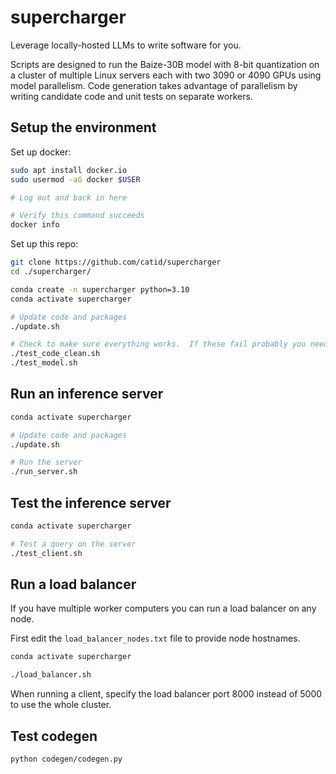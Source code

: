 # supercharger

Leverage locally-hosted LLMs to write software for you.

Scripts are designed to run the Baize-30B model with 8-bit quantization on a cluster of multiple Linux servers each with two 3090 or 4090 GPUs using model parallelism.  Code generation takes advantage of parallelism by writing candidate code and unit tests on separate workers.

## Setup the environment

Set up docker:

```bash
sudo apt install docker.io
sudo usermod -aG docker $USER

# Log out and back in here

# Verify this command succeeds
docker info
```

Set up this repo:

```bash
git clone https://github.com/catid/supercharger
cd ./supercharger/

conda create -n supercharger python=3.10
conda activate supercharger

# Update code and packages
./update.sh

# Check to make sure everything works.  If these fail probably you need to reboot or something.
./test_code_clean.sh
./test_model.sh
```

## Run an inference server

```bash
conda activate supercharger

# Update code and packages
./update.sh

# Run the server
./run_server.sh
```

## Test the inference server

```bash
conda activate supercharger

# Test a query on the server
./test_client.sh
```

## Run a load balancer

If you have multiple worker computers you can run a load balancer on any node.

First edit the `load_balancer_nodes.txt` file to provide node hostnames.

```bash
conda activate supercharger

./load_balancer.sh
```

When running a client, specify the load balancer port 8000 instead of 5000 to use the whole cluster.


## Test codegen

```bash
python codegen/codegen.py
```
